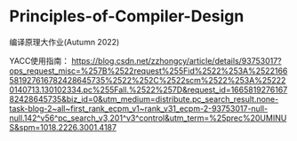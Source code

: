 # Principles-of-Compiler-Design
编译原理大作业(Autumn 2022)

YACC使用指南：
https://blog.csdn.net/zzhongcy/article/details/93753017?ops_request_misc=%257B%2522request%255Fid%2522%253A%2522166581927616782428645735%2522%252C%2522scm%2522%253A%252220140713.130102334.pc%255Fall.%2522%257D&request_id=166581927616782428645735&biz_id=0&utm_medium=distribute.pc_search_result.none-task-blog-2~all~first_rank_ecpm_v1~rank_v31_ecpm-2-93753017-null-null.142^v56^pc_search_v3,201^v3^control&utm_term=%25prec%20UMINUS&spm=1018.2226.3001.4187
